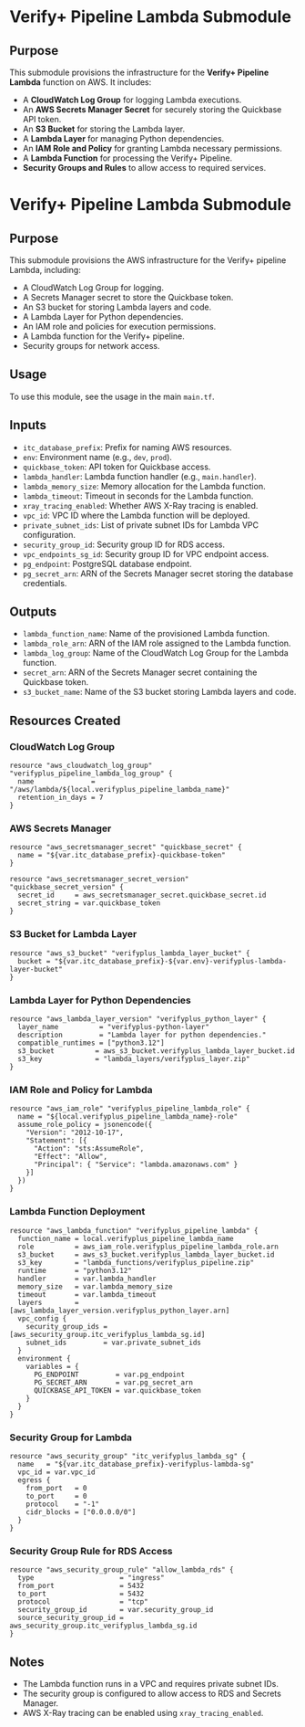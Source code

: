 # Verify+ Pipeline Lambda Submodule

## Purpose

This submodule provisions the infrastructure for the **Verify+ Pipeline Lambda** function on AWS. It includes:

- A **CloudWatch Log Group** for logging Lambda executions.
- An **AWS Secrets Manager Secret** for securely storing the Quickbase API token.
- An **S3 Bucket** for storing the Lambda layer.
- A **Lambda Layer** for managing Python dependencies.
- An **IAM Role and Policy** for granting Lambda necessary permissions.
- A **Lambda Function** for processing the Verify+ Pipeline.
- **Security Groups and Rules** to allow access to required services.

# Verify+ Pipeline Lambda Submodule

## Purpose

This submodule provisions the AWS infrastructure for the Verify+ pipeline Lambda, including:

- A CloudWatch Log Group for logging.
- A Secrets Manager secret to store the Quickbase token.
- An S3 bucket for storing Lambda layers and code.
- A Lambda Layer for Python dependencies.
- An IAM role and policies for execution permissions.
- A Lambda function for the Verify+ pipeline.
- Security groups for network access.

## Usage
To use this module, see the usage in the main `main.tf`.

## Inputs

- `itc_database_prefix`: Prefix for naming AWS resources.
- `env`: Environment name (e.g., `dev`, `prod`).
- `quickbase_token`: API token for Quickbase access.
- `lambda_handler`: Lambda function handler (e.g., `main.handler`).
- `lambda_memory_size`: Memory allocation for the Lambda function.
- `lambda_timeout`: Timeout in seconds for the Lambda function.
- `xray_tracing_enabled`: Whether AWS X-Ray tracing is enabled.
- `vpc_id`: VPC ID where the Lambda function will be deployed.
- `private_subnet_ids`: List of private subnet IDs for Lambda VPC configuration.
- `security_group_id`: Security group ID for RDS access.
- `vpc_endpoints_sg_id`: Security group ID for VPC endpoint access.
- `pg_endpoint`: PostgreSQL database endpoint.
- `pg_secret_arn`: ARN of the Secrets Manager secret storing the database credentials.

## Outputs

- `lambda_function_name`: Name of the provisioned Lambda function.
- `lambda_role_arn`: ARN of the IAM role assigned to the Lambda function.
- `lambda_log_group`: Name of the CloudWatch Log Group for the Lambda function.
- `secret_arn`: ARN of the Secrets Manager secret containing the Quickbase token.
- `s3_bucket_name`: Name of the S3 bucket storing Lambda layers and code.

## Resources Created

### CloudWatch Log Group
```hcl
resource "aws_cloudwatch_log_group" "verifyplus_pipeline_lambda_log_group" {
  name              = "/aws/lambda/${local.verifyplus_pipeline_lambda_name}"
  retention_in_days = 7
}
```

### AWS Secrets Manager
```hcl
resource "aws_secretsmanager_secret" "quickbase_secret" {
  name = "${var.itc_database_prefix}-quickbase-token"
}

resource "aws_secretsmanager_secret_version" "quickbase_secret_version" {
  secret_id     = aws_secretsmanager_secret.quickbase_secret.id
  secret_string = var.quickbase_token
}
```

### S3 Bucket for Lambda Layer
```hcl
resource "aws_s3_bucket" "verifyplus_lambda_layer_bucket" {
  bucket = "${var.itc_database_prefix}-${var.env}-verifyplus-lambda-layer-bucket"
}
```

### Lambda Layer for Python Dependencies
```hcl
resource "aws_lambda_layer_version" "verifyplus_python_layer" {
  layer_name          = "verifyplus-python-layer"
  description         = "Lambda layer for python dependencies."
  compatible_runtimes = ["python3.12"]
  s3_bucket          = aws_s3_bucket.verifyplus_lambda_layer_bucket.id
  s3_key             = "lambda_layers/verifyplus_layer.zip"
}
```

### IAM Role and Policy for Lambda
```hcl
resource "aws_iam_role" "verifyplus_pipeline_lambda_role" {
  name = "${local.verifyplus_pipeline_lambda_name}-role"
  assume_role_policy = jsonencode({
    "Version": "2012-10-17",
    "Statement": [{
      "Action": "sts:AssumeRole",
      "Effect": "Allow",
      "Principal": { "Service": "lambda.amazonaws.com" }
    }]
  })
}
```

### Lambda Function Deployment
```hcl
resource "aws_lambda_function" "verifyplus_pipeline_lambda" {
  function_name = local.verifyplus_pipeline_lambda_name
  role          = aws_iam_role.verifyplus_pipeline_lambda_role.arn
  s3_bucket     = aws_s3_bucket.verifyplus_lambda_layer_bucket.id
  s3_key        = "lambda_functions/verifyplus_pipeline.zip"
  runtime       = "python3.12"
  handler       = var.lambda_handler
  memory_size   = var.lambda_memory_size
  timeout       = var.lambda_timeout
  layers        = [aws_lambda_layer_version.verifyplus_python_layer.arn]
  vpc_config {
    security_group_ids = [aws_security_group.itc_verifyplus_lambda_sg.id]
    subnet_ids         = var.private_subnet_ids
  }
  environment {
    variables = {
      PG_ENDPOINT         = var.pg_endpoint
      PG_SECRET_ARN       = var.pg_secret_arn
      QUICKBASE_API_TOKEN = var.quickbase_token
    }
  }
}
```

### Security Group for Lambda
```hcl
resource "aws_security_group" "itc_verifyplus_lambda_sg" {
  name   = "${var.itc_database_prefix}-verifyplus-lambda-sg"
  vpc_id = var.vpc_id
  egress {
    from_port   = 0
    to_port     = 0
    protocol    = "-1"
    cidr_blocks = ["0.0.0.0/0"]
  }
}
```

### Security Group Rule for RDS Access
```hcl
resource "aws_security_group_rule" "allow_lambda_rds" {
  type                     = "ingress"
  from_port                = 5432
  to_port                  = 5432
  protocol                 = "tcp"
  security_group_id        = var.security_group_id
  source_security_group_id = aws_security_group.itc_verifyplus_lambda_sg.id
}
```

## Notes
- The Lambda function runs in a VPC and requires private subnet IDs.
- The security group is configured to allow access to RDS and Secrets Manager.
- AWS X-Ray tracing can be enabled using `xray_tracing_enabled`.